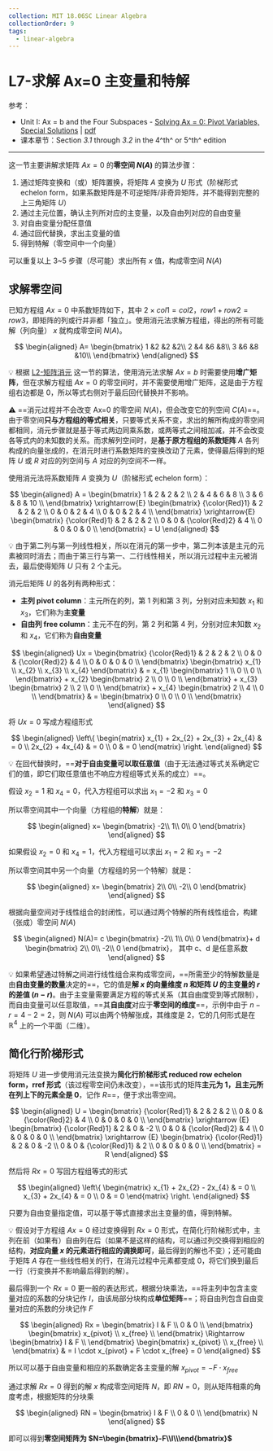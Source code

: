 ```yaml
---
collection: MIT 18.06SC Linear Algebra
collectionOrder: 9
tags:
  - linear-algebra
---
```


# L7-求解 Ax=0 主变量和特解
参考：
* Unit I: Ax = b and the Four Subspaces - [Solving Ax = 0: Pivot Variables, Special Solutions](https://ocw.mit.edu/courses/mathematics/18-06sc-linear-algebra-fall-2011/ax-b-and-the-four-subspaces/solving-ax-0-pivot-variables-special-solutions/) | [pdf](.attachments/MIT18_06SCF11_Ses1.7sum.pdf)
* 课本章节：Section *3.1* through *3.2* in the 4^th^ or 5^th^ edition

---

这一节主要讲解求矩阵 $Ax=0$ 的**零空间 $N(A)$** 的算法步骤：

1. 通过矩阵变换和（或）矩阵置换，将矩阵 $A$ 变换为 $U$ 形式（阶梯形式 echelon form，如果系数矩阵是不可逆矩阵/非奇异矩阵，并不能得到完整的上三角矩阵 $U$）
2. 通过主元位置，确认主列所对应的主变量，以及自由列对应的自由变量
3. 对自由变量分配任意值
4. 通过回代替换，求出主变量的值
5. 得到特解（零空间中一个向量）

可以重复以上 3~5 步骤（尽可能）求出所有 $x$ 值，构成零空间 $N(A)$

## 求解零空间
已知方程组 $Ax=0$ 中系数矩阵如下，其中 $2 \times col1 = col2$，$row1 + row2 = row3$，即矩阵的列或行并非都「独立」。使用消元法求解方程组，得出的所有可能解（列向量） $x$ 就构成零空间 $N(A)$。

<!-- #region-->
$$
\begin{aligned}
A=
\begin{bmatrix}
  1 &2 &2 &2\\
  2 &4 &6 &8\\
  3 &6 &8 &10\\
\end{bmatrix}
\end{aligned}
$$
<!-- #endregion -->

:bulb: 根据 [L2-矩阵消元](L2-矩阵消元.md) 这一节的算法，使用消元法求解 $Ax=b$ 时需要使用**增广矩阵**，但在求解方程组 $Ax=0$ 的零空间时，并不需要使用增广矩阵，这是由于方程组右边都是 $0$，所以等式右侧对于最后回代替换并不影响。

:warning: ==消元过程并不会改变 Ax=0 的零空间 $N(A)$，但会改变它的列空间 $C(A)$==。由于零空间**只与方程组的等式相关**，只要等式关系不变，求出的解所构成的零空间都相同，消元步骤就是基于等式两边同乘系数，或两等式之间相加减，并不会改变各等式内的未知数的关系。而求解列空间时，是**基于原方程组的系数矩阵** $A$ 各列构成的向量张成的，在消元时进行系数矩阵的变换改动了元素，使得最后得到的矩阵 $U$ 或 $R$ 对应的列空间与 $A$ 对应的列空间不一样。

使用消元法将系数矩阵 $A$ 变换为 $U$（阶梯形式 echelon form）：

<!-- #region-->
$$
\begin{aligned}
A =
\begin{bmatrix}
  1 & 2 & 2 & 2 \\
  2 & 4 & 6 & 8 \\
  3 & 6 & 8 & 10 \\
\end{bmatrix}
\xrightarrow{E}
\begin{bmatrix}
  {\color{Red}1} & 2 & 2 & 2 \\
  0 & 0 & 2 & 4 \\
  0 & 0 & 2 & 4 \\
\end{bmatrix}
\xrightarrow{E}
\begin{bmatrix}
  {\color{Red}1} & 2 & 2 & 2 \\
  0 & 0 & {\color{Red}2} & 4 \\
  0 & 0 & 0 & 0 \\
\end{bmatrix}
= U
\end{aligned}
$$
<!-- #endregion -->

:bulb: 由于第二列与第一列线性相关，所以在消元的第一步中，第二列本该是主元的元素被同时消去；而由于第三行与第一、二行线性相关，所以消元过程中主元被消去，最后使得矩阵 $U$ 只有 2 个主元。

消元后矩阵 $U$ 的各列有两种形式：

* **主列 pivot column**：主元所在的列，第 1 列和第 3 列，分别对应未知数 $x_{1}$ 和 $x_{3}$，它们称为**主变量**
* **自由列 free column**：主元不在的列，第 2 列和第 4 列，分别对应未知数 $x_{2}$ 和 $x_{4}$，它们称为**自由变量**

<!-- #region-->
$$
\begin{aligned}
Ux =
\begin{bmatrix}
  {\color{Red}1} & 2 & 2 & 2 \\
  0 & 0 & {\color{Red}2} & 4 \\
  0 & 0 & 0 & 0 \\
\end{bmatrix}
\begin{bmatrix}
  x_{1} \\
  x_{2} \\
  x_{3} \\
  x_{4}
\end{bmatrix}
& = x_{1}
\begin{bmatrix}
  1 \\
  0 \\
  0 \\
\end{bmatrix} +
x_{2}
\begin{bmatrix}
  2 \\
  0 \\
  0 \\
\end{bmatrix} +
x_{3}
\begin{bmatrix}
  2 \\
  2 \\
  0 \\
\end{bmatrix} +
x_{4}
\begin{bmatrix}
  2 \\
  4 \\
  0 \\
\end{bmatrix}
& =
\begin{bmatrix}
  0 \\
  0 \\
  0 \\
\end{bmatrix}
\end{aligned}
$$
<!-- #endregion -->

将 $Ux=0$ 写成方程组形式

<!-- #region-->
$$
\begin{aligned}
\left\{
  \begin{matrix}
    x_{1} + 2x_{2} + 2x_{3} + 2x_{4} & = 0 \\
    2x_{2} + 4x_{4} & = 0 \\
    0 & = 0
  \end{matrix}
\right.
\end{aligned}
$$
<!-- #endregion -->

:bulb: 在回代替换时，==**对于自由变量可以取任意值**（由于无法通过等式关系确定它们的值，即它们取任意值也不响应方程组等式关系的成立）==。

假设 $x_{2}=1$ 和 $x_{4}=0$，代入方程组可以求出 $x_{1}=-2$ 和 $x_{3}=0$

所以零空间其中一个向量（方程组的**特解**）就是：

<!-- #region-->
$$
\begin{aligned}
x=
\begin{bmatrix}
  -2\\
  1\\
  0\\
  0
\end{bmatrix}
\end{aligned}
$$
<!-- #endregion -->

如果假设 $x_{2}=0$ 和 $x_{4}=1$，代入方程组可以求出 $x_{1}=2$ 和 $x_{3}=-2$

所以零空间其中另一个向量（方程组的另一个特解）就是：

<!-- #region-->
$$
\begin{aligned}
x=
\begin{bmatrix}
  2\\
  0\\
  -2\\
  0
\end{bmatrix}
\end{aligned}
$$
<!-- #endregion -->

根据向量空间对于线性组合的封闭性，可以通过两个特解的所有线性组合，构建（张成）零空间 $N(A)$

<!-- #region-->
$$
\begin{aligned}
N(A)=
c
\begin{bmatrix}
  -2\\
  1\\
  0\\
  0
\end{bmatrix}+
d
\begin{bmatrix}
  2\\
  0\\
  -2\\
  0
\end{bmatrix}，
其中 c、d 是任意系数
\end{aligned}
$$
<!-- #endregion -->

:bulb: 如果希望通过特解之间进行线性组合来构成零空间，==所需至少的特解数量是由**自由变量的数量**决定的==，它的值是**解 $x$ 的向量维度 $n$ 和矩阵 $U$ 的主变量的 $r$ 的差值 $(n-r)$**。由于主变量需要满足方程的等式关系（其自由度受到等式限制），而自由变量可以任意取值，==其**自由度**对应于**零空间的维度**==，示例中由于 $n-r=4-2=2$，则 $N(A)$ 可以由两个特解张成，其维度是 2，它的几何形式是在 $\mathbb{R}^{4}$ 上的一个平面（二维）。

## 简化行阶梯形式
将矩阵 $U$ 进一步使用消元法变换为**简化行阶梯形式 reduced row echelon form，rref 形式**（该过程零空间仍未改变），==该形式的矩阵**主元为 1，且主元所在列上下的元素全是 0**，记作 $R$==，便于求出零空间。

<!-- #region-->
$$
\begin{aligned}
U =
\begin{bmatrix}
  {\color{Red}1} & 2 & 2 & 2 \\
  0 & 0 & {\color{Red}2} & 4 \\
  0 & 0 & 0 & 0 \\
\end{bmatrix}
\xrightarrow
{E}
\begin{bmatrix}
  {\color{Red}1} & 2 & 0 & -2 \\
  0 & 0 & {\color{Red}2} & 4 \\
  0 & 0 & 0 & 0 \\
\end{bmatrix}
\xrightarrow
{E}
\begin{bmatrix}
  {\color{Red}1} & 2 & 0 & -2 \\
  0 & 0 & {\color{Red}1} & 2 \\
  0 & 0 & 0 & 0 \\
\end{bmatrix}
= R
\end{aligned}
$$
<!-- #endregion -->

然后将 $Rx=0$ 写回方程组等式的形式

<!-- #region-->
$$
\begin{aligned}
\left\{
  \begin{matrix}
    x_{1} + 2x_{2} - 2x_{4} & = 0 \\
    x_{3} + 2x_{4} & = 0 \\
    0 & = 0
  \end{matrix}
\right.
\end{aligned}
$$
<!-- #endregion -->

只要为自由变量指定值，可以基于等式直接求出主变量的值，得到特解。

:bulb: 假设对于方程组 $Ax=0$ 经过变换得到 $Rx=0$ 形式，在简化行阶梯形式中，主列在前（如果有）自由列在后（如果不是这样的结构，可以通过列交换得到相应的结构，**对应向量 $x$ 的元素进行相应的调换即可**，最后得到的解也不变）；还可能由于矩阵 $A$ 存在一些线性相关的行，在消元过程中元素都变成 0，将它们换到最后一行（行变换并不影响最后得到的解）。

最后得到一个 $Rx=0$ 更一般的表达形式，根据分块乘法，==将主列中包含主变量对应的系数的分块记作 $I$，由该局部分块构成**单位矩阵**==；将自由列包含自由变量对应的系数的分块记作 $F$

<!-- #region-->
$$
\begin{aligned}
Rx =
\begin{bmatrix}
  I & F \\
  0 & 0 \\
\end{bmatrix}
\begin{bmatrix}
  x_{pivot} \\
  x_{free} \\
\end{bmatrix}
\Rightarrow
\begin{bmatrix}
  I & F \\
\end{bmatrix}
\begin{bmatrix}
  x_{pivot} \\
  x_{free} \\
\end{bmatrix}
& =
I \cdot x_{pivot} + F \cdot x_{free} = 0
\end{aligned}
$$
<!-- #endregion -->

所以可以基于自由变量和相应的系数确定各主变量的解 $x_{pivot}=-F \cdot x_{free}$

通过求解 $Rx=0$ 得到的解 $x$ 构成零空间矩阵 $N$，即 $RN=0$，则从矩阵相乘的角度考虑，根据矩阵的分块乘

<!-- #region-->
$$
\begin{aligned}
RN =
\begin{bmatrix}
  I & F \\
  0 & 0 \\
\end{bmatrix}
  N
\end{aligned}
$$
<!-- #endregion -->

即可以得到**零空间矩阵为 $N=\begin{bmatrix}-F\\I\\\end{bmatrix}$**



